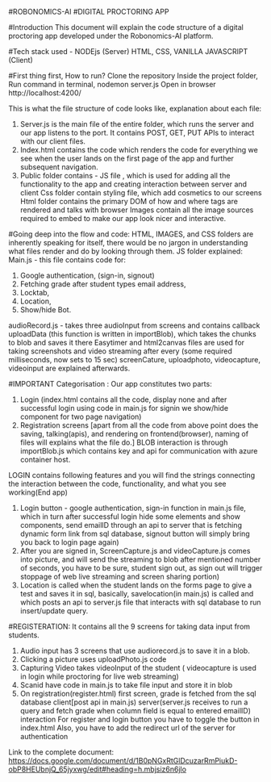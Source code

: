 #ROBONOMICS-AI
#DIGITAL PROCTORING APP

#Introduction
This document will explain the code structure of a digital proctoring app developed under the  Robonomics-AI platform. 

#Tech stack used -
NODEjs (Server)
HTML, CSS,  VANILLA JAVASCRIPT (Client)

#First thing first, How to run? 
Clone the repository
Inside the project folder, Run command in terminal, nodemon server.js
Open in browser http://localhost:4200/

This is what the file structure of code looks like, explanation about each file: 
1. Server.js is the main file of the entire folder, which runs the server and our app listens to the port. It contains POST, GET, PUT APIs to interact with our client files.
2. Index.html contains the code which renders the code for everything we see when the user lands on the first page of the app and further subsequent navigation.
3. Public folder contains - 
JS file , which is used for adding all the functionality to the app and creating interaction between server and client
Css folder contain styling file, which add cosmetics to our screens
Html folder contains the primary DOM of how and where tags are rendered and talks with browser
Images contain all the image sources required to embed to make our app  look nicer and interactive.

#Going deep into the flow and code: 
HTML, IMAGES, and CSS folders are inherently speaking for itself, there would be no jargon in understanding what files render and do by looking through them. 
JS folder explained:
Main.js - this file contains code for:
 1. Google authentication, (sign-in, signout)
 2. Fetching grade after student types email address,
 3. Locktab,
 4. Location,
 5. Show/hide Bot. 

audioRecord.js - takes three audioInput from screens and contains callback uploadData (this function is written in importBlob), which takes the chunks to blob and saves it there
Easytimer and html2canvas files are used for taking screenshots and video streaming after every  (some required milliseconds, now sets to 15 sec) 
screenCature, uploadphoto, videocapture, videoinput are explained afterwards.

#IMPORTANT Categorisation : 
Our app constitutes two parts: 
1. Login (index.html contains all the code, display none and after successful login using code in main.js for signin we show/hide component for two page navigation)
2. Registration screens [apart from all the code from above point does the saving, talking(apis), and rendering on frontend(browser), naming of files will explains what the file do.] 
BLOB interaction is through importBlob.js which contains key and api for communication with azure container host. 

LOGIN contains following features and you will find the strings connecting the interaction between the code, functionality, and what you see working(End app)
1. Login button - google authentication, sign-in function in main.js file, which in turn after successful login hide some elements and show components, send emailID through an api to server that is fetching dynamic form link from sql database, signout button will simply bring you back to login page again) 
2. After you are signed in, ScreenCapture.js and videoCapture.js comes into picture, and will send the streaming to blob after mentioned number of seconds, you have to be sure, student sign out, as sign out will trigger stoppage of web live streaming and screen sharing portion) 
3. Location is called when the student lands on the forms page to give a test and saves it in sql, basically, savelocation(in main.js) is called and which posts an api to server.js file that interacts with sql database to run insert/update query.

#REGISTERATION: It contains all the 9 screens for taking data input from students. 
1. Audio input has 3 screens that use audiorecord.js to save it in a blob. 
2. Clicking a picture uses uploadPhoto.js code
3. Capturing Video takes videoInput of the student ( videocapture is used in login while proctoring for live web streaming)
4. Scanid have code in main.js to take file input and store it in blob 
5. On registration(register.html) first screen, grade is fetched from the sql database client[post api in main.js) server(server.js receives to run a query and fetch grade when column field is equal to entered emailID) interaction 
For register and login button you have to toggle the button in index.html
Also, you have to add the redirect url of the server for authentication

Link to the complete document: https://docs.google.com/document/d/1B0pNGxRtGlDcuzarRmPiukD-obP8HEUbnjQ_65jyxwg/edit#heading=h.mbjsiz6n6jlo